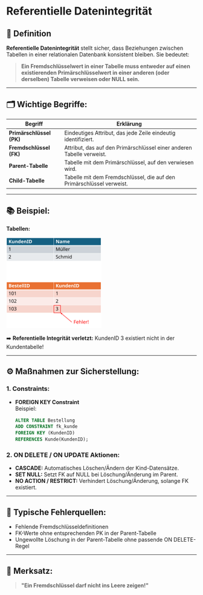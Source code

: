 # Referentielle Datenintegrität

## 🔑 Definition
**Referentielle Datenintegrität** stellt sicher, dass Beziehungen zwischen Tabellen in einer relationalen Datenbank konsistent bleiben. Sie bedeutet:
> **Ein Fremdschlüsselwert in einer Tabelle muss entweder auf einen existierenden Primärschlüsselwert in einer anderen (oder derselben) Tabelle verweisen oder NULL sein.**

---

## 🗂️ Wichtige Begriffe:

| Begriff               | Erklärung                                                                 |
|----------------------|--------------------------------------------------------------------------|
| **Primärschlüssel (PK)** | Eindeutiges Attribut, das jede Zeile eindeutig identifiziert.            |
| **Fremdschlüssel (FK)**  | Attribut, das auf den Primärschlüssel einer anderen Tabelle verweist.     |
| **Parent-Tabelle**      | Tabelle mit dem Primärschlüssel, auf den verwiesen wird.                  |
| **Child-Tabelle**       | Tabelle mit dem Fremdschlüssel, die auf den Primärschlüssel verweist.     |

---

## 📚 Beispiel:

**Tabellen:**

<img src="/tutorial/DB/Grundlagen/img/kundentabelle!.svg" style="width: 50%">

➡️ **Referentielle Integrität verletzt:** KundenID 3 existiert nicht in der Kundentabelle!

---

## ⚙️ Maßnahmen zur Sicherstellung:

### 1. **Constraints:**
- **FOREIGN KEY Constraint**  
  Beispiel:
  ```sql
  ALTER TABLE Bestellung
  ADD CONSTRAINT fk_kunde
  FOREIGN KEY (KundenID)
  REFERENCES Kunde(KundenID);
  ```

### 2. **ON DELETE / ON UPDATE Aktionen:**
- **CASCADE:** Automatisches Löschen/Ändern der Kind-Datensätze.
- **SET NULL:** Setzt FK auf NULL bei Löschung/Änderung im Parent.
- **NO ACTION / RESTRICT:** Verhindert Löschung/Änderung, solange FK existiert.

---

## 🚩 Typische Fehlerquellen:
- Fehlende Fremdschlüsseldefinitionen
- FK-Werte ohne entsprechenden PK in der Parent-Tabelle
- Ungewollte Löschung in der Parent-Tabelle ohne passende ON DELETE-Regel

---

## 🧠 Merksatz:
> **"Ein Fremdschlüssel darf nicht ins Leere zeigen!"**